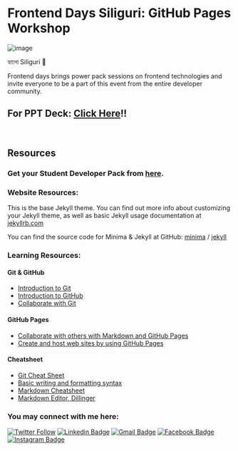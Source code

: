 # Frontend Days Siliguri: GitHub Pages Workshop

![image](https://user-images.githubusercontent.com/46371923/188691604-a481e60e-debc-462d-973e-955aad783e94.png)

হ্যালো Siliguri 🙏

Frontend days brings power pack sessions on frontend technologies and invite everyone to be a part of this event from the entire developer community.

## For PPT Deck: [Click Here](https://drive.google.com/file/d/1p48FtOlcIcLdSOSpdDIjSXPVxzdrxgN3/view?usp=sharing)!!

<br>

## Resources

### Get your Student Developer Pack from [here](https://education.github.com/discount_requests/student_application?utm_source=2022-09-10-frontenddays).

### Website Resources:

This is the base Jekyll theme. You can find out more info about customizing your Jekyll theme, as well as basic Jekyll usage documentation at [jekyllrb.com](https://jekyllrb.com/)

You can find the source code for Minima & Jekyll at GitHub:
[minima](https://github.com/jekyll/minima) / [jekyll](https://github.com/jekyll/jekyll)

### Learning Resources:
#### Git & GitHub
- [Introduction to Git](https://docs.microsoft.com/en-us/learn/modules/intro-to-git/)
- [Introduction to GitHub](https://docs.microsoft.com/en-us/learn/modules/introduction-to-github/)
- [Collaborate with Git](https://docs.microsoft.com/en-us/learn/modules/collaborate-with-git/)

#### GitHub Pages
- [Collaborate with others with Markdown and GitHub Pages](https://docs.microsoft.com/en-us/learn/paths/collaborate-markdown-github-pages/)
- [Create and host web sites by using GitHub Pages](https://docs.microsoft.com/en-us/learn/modules/create-host-web-sites-github-pages/)

#### Cheatsheet
- [Git Cheat Sheet](https://education.github.com/git-cheat-sheet-education.pdf)
- [Basic writing and formatting syntax](https://docs.github.com/en/get-started/writing-on-github/getting-started-with-writing-and-formatting-on-github/basic-writing-and-formatting-syntax)
- [Markdown Cheatsheet](https://enterprise.github.com/downloads/en/markdown-cheatsheet.pdf)
- [Markdown Editor, Dillinger](https://dillinger.io/)


### You may connect with me here:
[![Twitter Follow](https://img.shields.io/twitter/follow/imanishbarnwal?style=social)](https://twitter.com/intent/follow?screen_name=imanishbarnwal) [![Linkedin Badge](https://img.shields.io/badge/-Manish_Kumar_Barnwal-blue?style=social&logo=Linkedin&logoColor=blue&link=https://www.linkedin.com/in/imanishbarnwal)](https://www.linkedin.com/in/imanishbarnwal)
[![Gmail Badge](https://img.shields.io/badge/-imanishbarnwal@gmail.com-c14438?style=social&logo=Gmail&logoColor=red&link=mailto:imanishbarnwal@gamil.com)](mailto:imanishbarnwal@gmail.com) [![Facebook Badge](https://img.shields.io/badge/-Manish_Kumar_Barnwal-4267b2?style=social&&logo=Facebook&logoColor=blue&link=https://www.facebook.com/imanishbarnwal)](https://www.facebook.com/imanishbarnwal) [![Instagram Badge](https://img.shields.io/badge/-@imanishbarnwal-833ab4?style=social&logo=Instagram&logoColor=A14DAF&link=https://www.instagram.com/imanishbarnwal)](https://www.instagram.com/imanishbarnwal)
